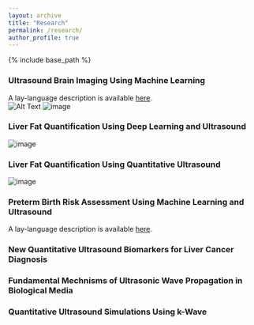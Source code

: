 ```yaml
---
layout: archive
title: "Research"
permalink: /research/
author_profile: true
---
```


{% include base_path %}

### Ultrasound Brain Imaging Using Machine Learning
A lay-language description is available [here](https://acoustics.org/1abab9-extracting-human-skull-properties-by-using-ultrasound-and-artificial-intelligence/).<br>
![Alt Text](https://acoustics.org/wp-content/uploads/2021/11/skull_animation.gif)
![image](https://user-images.githubusercontent.com/97316752/148725477-17641cb6-8871-4c7f-b55d-586654ae733b.png)

### Liver Fat Quantification Using Deep Learning and Ultrasound
![image](https://pubs.rsna.org/cms/10.1148/radiol.2020191160/asset/images/large/radiol.2020191160.va.jpeg)

### Liver Fat Quantification Using Quantitative Ultrasound
![image](https://pubs.rsna.org/cms/10.1148/radiol.2020191152/asset/images/large/radiol.2020191152.va.jpeg)

### Preterm Birth Risk Assessment Using Machine Learning and Ultrasound
A lay-language description is available [here](https://acoustics.org/1pbab5-predicting-spontaneous-preterm-birth-risk-is-improved-when-quantitative-ultrasound-data-are-included-with-prior-clinical-data/).<br>

### New Quantitative Ultrasound Biomarkers for Liver Cancer Diagnosis

### Fundamental Mechnisms of Ultrasonic Wave Propagation in Biological Media

### Quantitative Ultrasound Simulations Using k-Wave
